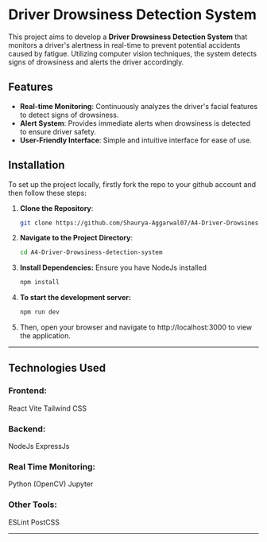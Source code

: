 # Driver Drowsiness Detection System

This project aims to develop a **Driver Drowsiness Detection System** that monitors a driver's alertness in real-time to prevent potential accidents caused by fatigue. Utilizing computer vision techniques, the system detects signs of drowsiness and alerts the driver accordingly.

## Features

- **Real-time Monitoring**: Continuously analyzes the driver's facial features to detect signs of drowsiness.
- **Alert System**: Provides immediate alerts when drowsiness is detected to ensure driver safety.
- **User-Friendly Interface**: Simple and intuitive interface for ease of use.

## Installation

To set up the project locally, firstly fork the repo to your github account and then follow these steps:

1. **Clone the Repository**:

   ```bash
   git clone https://github.com/Shaurya-Aggarwal07/A4-Driver-Drowsiness-detection-system.git

2. **Navigate to the Project Directory**:

      ```bash
      cd A4-Driver-Drowsiness-detection-system

3. **Install Dependencies:**
Ensure you have NodeJs installed

   ```bash
   npm install

4. **To start the development server:**
   ```bash
   npm run dev

5. Then, open your browser and navigate to http://localhost:3000 to view the application.

---

## Technologies Used
### Frontend:
React
Vite
Tailwind CSS

### Backend:
NodeJs
ExpressJs

### Real Time Monitoring:
Python (OpenCV)
Jupyter

### Other Tools:
ESLint
PostCSS

---

